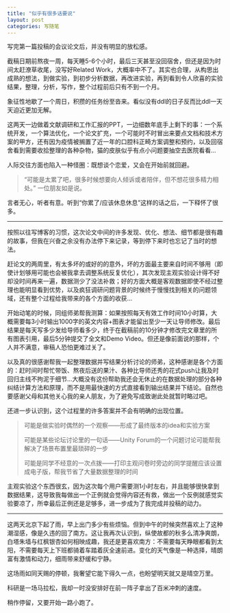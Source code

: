 ```yaml
---
title: "似乎有很多话要说"
layout: post
categories: 写随笔
---
```


写完第一篇投稿的会议论文后，并没有明显的放松感。

<!-- more -->

截稿日期前熬夜一周，每天睡5-6个小时，最后三天甚至没回宿舍，但还是因为时间太赶潦草收尾，没写好Related Work，大概率中不了。其实也合理，从构思出成熟的想法，到做实验，到初步分析数据，再改进实验，再到看到令人欣喜的实验结果，整理，分析，写作，整个过程前后只有不到一个月。

象征性地歇了一个周日，积攒的任务纷至沓来。看似没有ddl的日子反而比ddl一天天迫近更加无解。

这两天一边做着文献调研和工作汇报的PPT，一边细数年底手上剩下的事：一个系统开发，一个算法优化，一个论文扩充，一个可能时不时冒出来要点文档和技术方案的甲方，还有因为疫情被搁置了近一年的口腔科正畸方案调整和预约，以及回宿舍看到需要收拾整理的各种杂物，猫的皮肤似乎有点小问题要抽空去医院看看...

人际交往方面也陷入一种怪圈：既想谈个恋爱，又会在开始前就回避。

>  “可能是太累了吧，很多时候想要向人倾诉或者陪伴，但不想花很多精力相处。” 一位朋友如是说。

言者无心，听者有意。听到“你累了/应该休息休息”这样的话之后，一下释怀了很多。

---

按照以往写博客的习惯，这次论文中间的许多发现、优化、想法、细节都是很有趣的故事，但我在兴奋之余没有办法停下来记录，等到停下来时也忘记了当时的想法。

赶论文的两周里，有太多坏的或好的的意外，坏的方面最主要来自时间不够用（即使计划够用可能也会被我拿去调整系统反复优化），其次发现主观实验设计得不好却没时间再来一遍，数据测少了没法补救；好的方面大概是客观数据即使不经过整理也能明显看到优势，以及疯狂调研问题背景的时候终于慢慢找到相关的问题领域，还有整个过程给我带来的各个方面的收获…

开始动笔的时候，同组师弟帮我测算：如果按照每天有效工作时间10小时算，大概需要每3小时输出1000字的英文内容+图表才能留出至少一天让导师修改。最后结果是每天写多少发给导师看多少，终于在截稿前的10分钟才修改完文章里的所有图表引用，最后5分钟提交了全文和Demo Video。但还是像前面说的那样，个人并不满意，审稿人恐怕更难过关了。

以及真的很感谢帮我一起整理数据并写结果分析讨论的师弟，这种感谢是各个方面的：赶时间时帮忙带饭、熬夜后送的果汁、各种比导师还秀的花式push让我及时回归主线不拘泥于细节...大概没有这份帮助我还会无休止的在数据处理的部分各种纠结计算方法和原理，而不是用最快速的方式直接看到输出结果并下结论。自然也要感谢父母和其他关心我的亲人朋友，为了避免写成致谢此处就暂时略过吧。

还进一步认识到，这个过程里的许多答案并不会有明确的出现位置。

> 可能是做实验时偶然的一个观察——形成了最终版本的idea和实验方案
>
> 可能是某些论坛讨论里的一句话——Unity Forum的一个问题讨论可能帮我解决了场景布置里最琐碎的一步
>
> 可能是同学不经意的一次点拨——打印主观问卷时旁边的同学提醒应该设置成电子版，帮我节省了大量数据整理的时间

主观实验这个东西很玄，因为这次每个用户需要测1小时左右，并且能够很快拿到数据结果，这导致我每做出一个正例就会觉得内容还有救，做出一个反例就感觉实验要凉了，所幸最后正例还是足够多，进一步成为了我完成并投稿的动力。

---

这两天北京下起了雨，早上出门多少有些烦恼。但到中午的时候突然喜欢上了这种潮湿感，像是久违的回了南方。这让我再次认识到，纵使故都的秋多么清净爽朗，白塔朱墙与红枫银杏如何相映成趣，我还是更喜欢南方：不需要每天睁眼都看到太阳，不需要每天上下班都骑着车踏着灰全速前进。变化的天气像是一种选择，晴朗富有激情和动力，细雨带来舒缓和宁静。

这场雨如同天赐的停顿，我奢望它能下得久一点，也盼望明天就又是晴空万里。

科研是一场马拉松，我却一时没安排好在前一阵子拿出了百米冲刺的速度。

稍作停留，又要开始一路小跑了。
